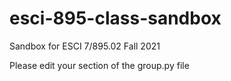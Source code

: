 # esci-895-class-sandbox
Sandbox for ESCI 7/895.02 Fall 2021

Please edit your section of the group.py file 
